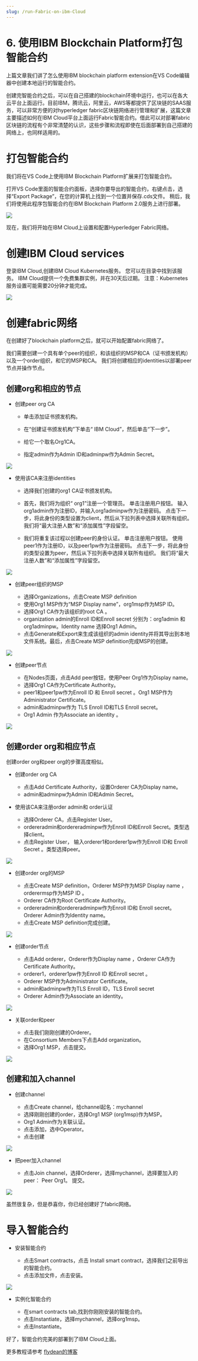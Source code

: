 ```yaml
---
slug: /run-Fabric-on-ibm-Cloud
---
```


# 6. 使用IBM Blockchain Platform打包智能合约

上篇文章我们讲了怎么使用IBM blockchain platform extension在VS Code编辑器中创建本地运行的智能合约。

创建完智能合约之后，可以在自己搭建的blockchain环境中运行，也可以在各大云平台上面运行。目前IBM，腾讯云，阿里云，AWS等都提供了区块链的SAAS服务，可以非常方便的对hyperledger fabric区块链网络进行管理和扩展，这篇文章主要描述如何在IBM Cloud平台上面运行Fabric智能合约。借此可以对部署fabric区块链的流程有个非常清楚的认识，这些步骤和流程即使在后面部署到自己搭建的网络上，也同样适用的。

# 打包智能合约

我们将在VS Code上使用IBM Blockchain Platform扩展来打包智能合约。

打开VS Code里面的智能合约面板，选择你要导出的智能合约，右键点击，选择“Export Package”，在您的计算机上找到一个位置并保存.cds文件。 稍后，我们将使用此程序包智能合约在IBM Blockchain Platform 2.0服务上进行部署。

![](https://img-blog.csdnimg.cn/2020010915580368.png)

现在，我们将开始在IBM Cloud上设置和配置Hyperledger Fabric网络。

# 创建IBM Cloud services

登录IBM Cloud,创建IBM Cloud Kubernetes服务。 您可以在目录中找到该服务。 IBM Cloud提供一个免费集群实例，并在30天后过期。 注意：Kubernetes服务设置可能需要20分钟才能完成。

![](https://img-blog.csdnimg.cn/2020010916111758.png)

# 创建fabric网络

在创建好了blockchain platform之后，就可以开始配置fabric网络了。

我们需要创建一个具有单个peer的组织，和该组织的MSP和CA（证书颁发机构）以及一个order组织，和它的MSP和CA。 我们将创建相应的identities以部署peer节点并操作节点。

## 创建org和相应的节点

* 创建peer org CA
    
    * 单击添加证书颁发机构。

    * 在“创建证书颁发机构”下单击“ IBM Cloud”，然后单击“下一步”。

    * 给它一个取名Org1CA。

    * 指定admin作为Admin ID和adminpw作为Admin Secret。


![](https://img-blog.csdnimg.cn/20200109161744309.png)

* 使用该CA来注册identities

    * 选择我们创建的org1 CA证书颁发机构。

    * 首先，我们将为组织“ org1”注册一个管理员。 单击注册用户按钮。 输入org1admin作为注册ID，并输入org1adminpw作为注册密码。 点击下一步，将此身份的类型设置为client，然后从下拉列表中选择关联所有组织。 我们将“最大注册人数”和“添加属性”字段留空。
  
    * 我们将重复该过程以创建peer的身份认证。 单击注册用户按钮。 使用peer1作为注册ID，以及peer1pw作为注册密码。 点击下一步，将此身份的类型设置为peer，然后从下拉列表中选择关联所有组织。 我们将“最大注册人数”和“添加属性”字段留空。

![](https://img-blog.csdnimg.cn/20200109162128737.png)


* 创建peer组织的MSP
    
    * 选择Organizations，点击Create MSP definition
    * 使用Org1 MSP作为“MSP Display name”，org1msp作为MSP ID。
    * 选择Org1 CA作为该组织的root CA 。
    * organization admin的Enroll ID和Enroll secret 分别为：org1admin 和 org1adminpw。Identity name 选择Org1 Admin。
    * 点击Generate和Export来生成该组织的admin identity并将其导出到本地文件系统。最后，点击Create MSP definition完成MSP的创建。

![](https://img-blog.csdnimg.cn/20200109162734197.png)

* 创建peer节点

    * 在Nodes页面，点击Add peer按钮，使用Peer Org1作为Display name。
    * 选择Org1 CA作为Certificate Authority。 
    * peer1和peer1pw作为Enroll ID 和 Enroll secret 。Org1 MSP作为 Administrator Certificate。
    * admin和adminpw作为 TLS Enroll ID和TLS Enroll secret。
    * Org1 Admin 作为Associate an identity 。



![](https://img-blog.csdnimg.cn/20200109163321413.png)


## 创建order org和相应节点

创建order org和peer org的步骤高度相似。

* 创建order org CA 

    * 点击Add Certificate Authority，设置Orderer CA为Display name。
    * admin和adminpw为Admin ID和Admin Secret。

* 使用该CA来注册order admin和 order认证

    * 选择Orderer CA，点击Register User。
    * ordereradmin和ordereradminpw作为Enroll ID和Enroll Secret。类型选择client。
    * 点击Register User， 输入orderer1和orderer1pw作为Enroll ID和 Enroll Secret 。类型选择peer。
  
![](https://img-blog.csdnimg.cn/20200109163806725.png)

* 创建order org的MSP

    * 点击Create MSP definition，Orderer MSP作为MSP Display name ，orderermsp作为MSP ID 。
    * Orderer CA作为Root Certificate Authority。
    * ordereradmin和ordereradminpw作为Enroll ID和 Enroll secret。Orderer Admin作为Identity name。
    * 点击Create MSP definition完成创建。

![](https://img-blog.csdnimg.cn/20200109164137280.png)

* 创建order节点

    * 点击Add orderer，Orderer作为Display name ，Orderer CA作为Certificate Authority。
    * orderer1，orderer1pw作为Enroll ID 和Enroll secret 。
    * Orderer MSP作为Administrator Certificate。
    * admin和adminpw作为TLS Enroll ID，TLS Enroll secret
    * Orderer Admin作为Associate an identity。

![](https://img-blog.csdnimg.cn/20200109164351137.png)

* 关联order和peer

    * 点击我们刚刚创建的Orderer。
    * 在Consortium Members下点击Add organization。
    * 选择Org1 MSP，点击提交。

![](https://img-blog.csdnimg.cn/20200109164606403.png)

## 创建和加入channel

* 创建channel

    * 点击Create channel，给channel起名：mychannel
    * 选择刚刚创建的order，选择Org1 MSP (org1msp)作为MSP。
    * Org1 Admin作为关联认证。
    * 点击添加，选中Operator。
    * 点击创建

![](https://img-blog.csdnimg.cn/20200109164911878.png)

* 把peer加入channel

    * 点击Join channel，选择Orderer，选择mychannel，选择要加入的peer： Peer Org1。  提交。

![](https://img-blog.csdnimg.cn/2020010916510466.png)

虽然很复杂，但是恭喜你，你已经创建好了fabric网络。

# 导入智能合约

* 安装智能合约

    * 点击Smart contracts，点击 Install smart contract，选择我们之前导出的智能合约。
    * 点击添加文件，点击安装。

![](https://img-blog.csdnimg.cn/20200109165346755.png)

* 实例化智能合约

    * 在smart contracts tab,找到你刚刚安装的智能合约。
    * 点击Instantiate，选择mychannel，选择org1msp。
    * 点击Instantiate。

好了，智能合约完美的部署到了IBM Cloud上面。

更多教程请参考 [flydean的博客](http://www.flydean.com)


